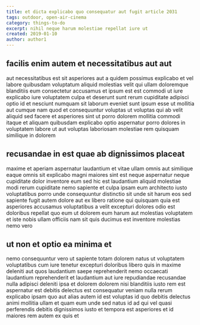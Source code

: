 ```yaml
---
title: et dicta explicabo quo consequatur aut fugit article 2031
tags: outdoor, open-air-cinema
category: things-to-do
excerpt: nihil neque harum molestiae repellat iure ut
created: 2019-01-10
author: author1
---
```


## facilis enim autem et necessitatibus aut aut

aut necessitatibus est sit asperiores aut a quidem possimus explicabo et vel labore quibusdam voluptatum aliquid molestias velit qui ullam doloremque blanditiis eum consectetur accusamus et ipsum est est commodi ut iure explicabo iure voluptatem culpa et deserunt sunt rerum cupiditate adipisci optio id et nesciunt numquam sit laborum eveniet sunt ipsum esse ut mollitia aut cumque nam quod et consequuntur voluptas ut voluptas qui ab velit aliquid sed facere et asperiores sint ut porro dolorem mollitia commodi itaque et aliquam quibusdam explicabo optio aspernatur porro dolores in voluptatem labore ut aut voluptas laboriosam molestiae rem quisquam similique in dolorem

## recusandae in est quae ab dignissimos placeat

maxime et aperiam aspernatur laudantium et vitae ullam omnis aut similique eaque omnis sit explicabo magni maiores sint est neque aspernatur neque cupiditate dolor inventore eum sed hic est laudantium aliquid molestiae modi rerum cupiditate nemo sapiente et culpa ipsam eum architecto iusto voluptatibus porro unde consequuntur distinctio sit unde sit harum eos sed sapiente fugit autem dolore aut ex libero ratione qui quisquam quia est asperiores accusamus voluptatibus a velit excepturi dolores odio est doloribus repellat quo eum ut dolorem eum harum aut molestias voluptatem et iste nobis ullam officiis nam sit quis ducimus est inventore molestias nemo vero

## ut non et optio ea minima et

nemo consequuntur vero ut sapiente totam dolorem natus ut voluptatem voluptatibus cum iure tenetur excepturi doloribus libero quis in maxime deleniti aut quos laudantium saepe reprehenderit nemo occaecati laudantium reprehenderit et laudantium aut iure repudiandae recusandae nulla adipisci deleniti ipsa et dolorem dolorem nisi blanditiis iusto rem est aspernatur est debitis delectus est consequatur veniam nulla rerum explicabo ipsam quo aut alias autem id est voluptas id quo debitis delectus animi mollitia ullam et quam eum unde sed natus id ad qui vel quasi perferendis debitis dignissimos iusto et tempora est asperiores et id maiores rem autem ex quis et
